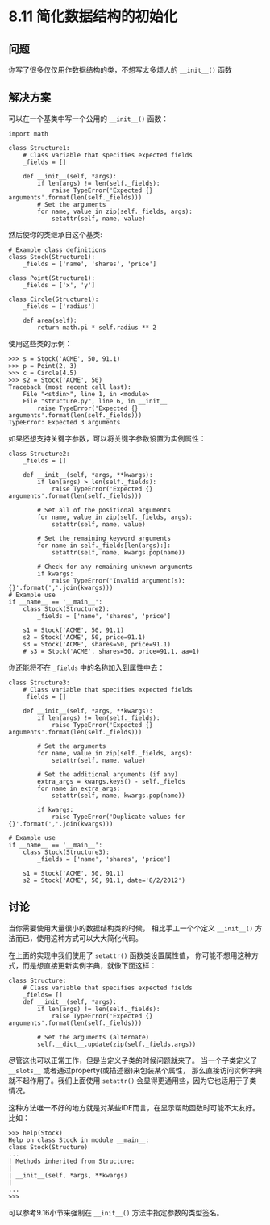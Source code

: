 

# 8.11 简化数据结构的初始化

## 问题

你写了很多仅仅用作数据结构的类，不想写太多烦人的 `__init__()` 函数

## 解决方案

可以在一个基类中写一个公用的 `__init__()` 函数：

    
    
    import math
    
    class Structure1:
        # Class variable that specifies expected fields
        _fields = []
    
        def __init__(self, *args):
            if len(args) != len(self._fields):
                raise TypeError('Expected {} arguments'.format(len(self._fields)))
            # Set the arguments
            for name, value in zip(self._fields, args):
                setattr(self, name, value)
    

然后使你的类继承自这个基类:

    
    
    # Example class definitions
    class Stock(Structure1):
        _fields = ['name', 'shares', 'price']
    
    class Point(Structure1):
        _fields = ['x', 'y']
    
    class Circle(Structure1):
        _fields = ['radius']
    
        def area(self):
            return math.pi * self.radius ** 2
    

使用这些类的示例：

    
    
    >>> s = Stock('ACME', 50, 91.1)
    >>> p = Point(2, 3)
    >>> c = Circle(4.5)
    >>> s2 = Stock('ACME', 50)
    Traceback (most recent call last):
        File "<stdin>", line 1, in <module>
        File "structure.py", line 6, in __init__
            raise TypeError('Expected {} arguments'.format(len(self._fields)))
    TypeError: Expected 3 arguments
    

如果还想支持关键字参数，可以将关键字参数设置为实例属性：

    
    
    class Structure2:
        _fields = []
    
        def __init__(self, *args, **kwargs):
            if len(args) > len(self._fields):
                raise TypeError('Expected {} arguments'.format(len(self._fields)))
    
            # Set all of the positional arguments
            for name, value in zip(self._fields, args):
                setattr(self, name, value)
    
            # Set the remaining keyword arguments
            for name in self._fields[len(args):]:
                setattr(self, name, kwargs.pop(name))
    
            # Check for any remaining unknown arguments
            if kwargs:
                raise TypeError('Invalid argument(s): {}'.format(','.join(kwargs)))
    # Example use
    if __name__ == '__main__':
        class Stock(Structure2):
            _fields = ['name', 'shares', 'price']
    
        s1 = Stock('ACME', 50, 91.1)
        s2 = Stock('ACME', 50, price=91.1)
        s3 = Stock('ACME', shares=50, price=91.1)
        # s3 = Stock('ACME', shares=50, price=91.1, aa=1)
    

你还能将不在 `_fields` 中的名称加入到属性中去：

    
    
    class Structure3:
        # Class variable that specifies expected fields
        _fields = []
    
        def __init__(self, *args, **kwargs):
            if len(args) != len(self._fields):
                raise TypeError('Expected {} arguments'.format(len(self._fields)))
    
            # Set the arguments
            for name, value in zip(self._fields, args):
                setattr(self, name, value)
    
            # Set the additional arguments (if any)
            extra_args = kwargs.keys() - self._fields
            for name in extra_args:
                setattr(self, name, kwargs.pop(name))
    
            if kwargs:
                raise TypeError('Duplicate values for {}'.format(','.join(kwargs)))
    
    # Example use
    if __name__ == '__main__':
        class Stock(Structure3):
            _fields = ['name', 'shares', 'price']
    
        s1 = Stock('ACME', 50, 91.1)
        s2 = Stock('ACME', 50, 91.1, date='8/2/2012')
    

## 讨论

当你需要使用大量很小的数据结构类的时候， 相比手工一个个定义 `__init__()` 方法而已，使用这种方式可以大大简化代码。

在上面的实现中我们使用了 `setattr()` 函数类设置属性值， 你可能不想用这种方式，而是想直接更新实例字典，就像下面这样：

    
    
    class Structure:
        # Class variable that specifies expected fields
        _fields= []
        def __init__(self, *args):
            if len(args) != len(self._fields):
                raise TypeError('Expected {} arguments'.format(len(self._fields)))
    
            # Set the arguments (alternate)
            self.__dict__.update(zip(self._fields,args))
    

尽管这也可以正常工作，但是当定义子类的时候问题就来了。 当一个子类定义了 `__slots__` 或者通过property(或描述器)来包装某个属性，
那么直接访问实例字典就不起作用了。我们上面使用 `setattr()` 会显得更通用些，因为它也适用于子类情况。

这种方法唯一不好的地方就是对某些IDE而言，在显示帮助函数时可能不太友好。比如：

    
    
    >>> help(Stock)
    Help on class Stock in module __main__:
    class Stock(Structure)
    ...
    | Methods inherited from Structure:
    |
    | __init__(self, *args, **kwargs)
    |
    ...
    >>>
    

可以参考9.16小节来强制在 `__init__()` 方法中指定参数的类型签名。

